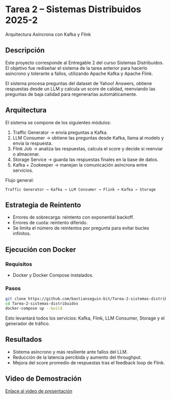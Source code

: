 # Tarea 2 – Sistemas Distribuidos 2025-2
Arquitectura Asíncrona con Kafka y Flink

## Descripción
Este proyecto corresponde al Entregable 2 del curso Sistemas Distribuidos.  
El objetivo fue rediseñar el sistema de la tarea anterior para hacerlo asíncrono y tolerante a fallos, utilizando Apache Kafka y Apache Flink.

El sistema procesa preguntas del dataset de Yahoo! Answers, obtiene respuestas desde un LLM y calcula un score de calidad, reenviando las preguntas de baja calidad para regenerarlas automáticamente.

## Arquitectura
El sistema se compone de los siguientes módulos:

1. Traffic Generator → envía preguntas a Kafka.  
2. LLM Consumer → obtiene las preguntas desde Kafka, llama al modelo y envía la respuesta.  
3. Flink Job → analiza las respuestas, calcula el score y decide si reenviar o almacenar.  
4. Storage Service → guarda las respuestas finales en la base de datos.  
5. Kafka + Zookeeper → manejan la comunicación asíncrona entre servicios.  

Flujo general:
```
Traffic Generator → Kafka → LLM Consumer → Flink → Kafka → Storage
```

## Estrategia de Reintento
- Errores de sobrecarga: reintento con exponential backoff.  
- Errores de cuota: reintento diferido.  
- Se limita el número de reintentos por pregunta para evitar bucles infinitos.

## Ejecución con Docker
### Requisitos
- Docker y Docker Compose instalados.

### Pasos
```bash
git clone https://github.com/bastianseguin-bit/Tarea-2-sistemas-distribuidos.git
cd Tarea-2-sistemas-distribuidos
docker-compose up --build
```

Esto levantará todos los servicios: Kafka, Flink, LLM Consumer, Storage y el generador de tráfico.

## Resultados
- Sistema asíncrono y más resiliente ante fallos del LLM.  
- Reducción de la latencia percibida y aumento del throughput.  
- Mejora del score promedio de respuestas tras el feedback loop de Flink.

## Video de Demostración
[Enlace al video de presentación](#)
